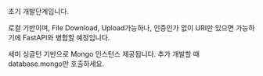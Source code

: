 초기 개발단계입니다.

로컬 기반이며, File Download, Upload가능하나, 인증인가 없이 URI만 있으면 가능하기에 FastAPI와 병합할 예정입니다.

세미 싱글턴 기반으로 Mongo 인스턴스 제공됩니다.
추가 개발할 때 database.mongo만 호출하세요.
